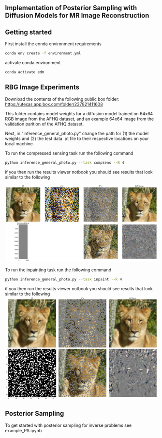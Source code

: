 ## Implementation of Posterior Sampling with Diffusion Models for MR Image Reconstruction

## Getting started

First install the conda environment requirements

```.bash
conda env create -f environment.yml
```

activate conda environment

```.bash
conda activate edm
```
## RBG Image Experiments

Download the contents of the following public box folder: https://utexas.app.box.com/folder/237821411608

This folder contains model weights for a diffusion model trained on 64x64 RGB image from the AFHQ dataset, and an example 64x64 image from the validation parition of the AFHQ dataset.
 

Next, in "inference_general_photo.py" change the path for (1) the model weights and (2) the test data .pt file to their respective locations on your local machine.

To run the compressed sensing task run the following command
```.bash
python inference_general_photo.py --task compsens --R 4
```
if you then run the results viewer notbook you should see results that look similar to the following

![front_page_sample](figures/CS_readme_ex.png)

To run the inpainting task run the following command
```.bash
python inference_general_photo.py --task inpaint --R 4
```
if you then run the results viewer notbook you should see results that look similar to the following
![front_page_sample](figures/IP_readme_ex.png)



## Posterior Sampling

To get started with posterior sampling for inverse problems see example_PS.ipynb

